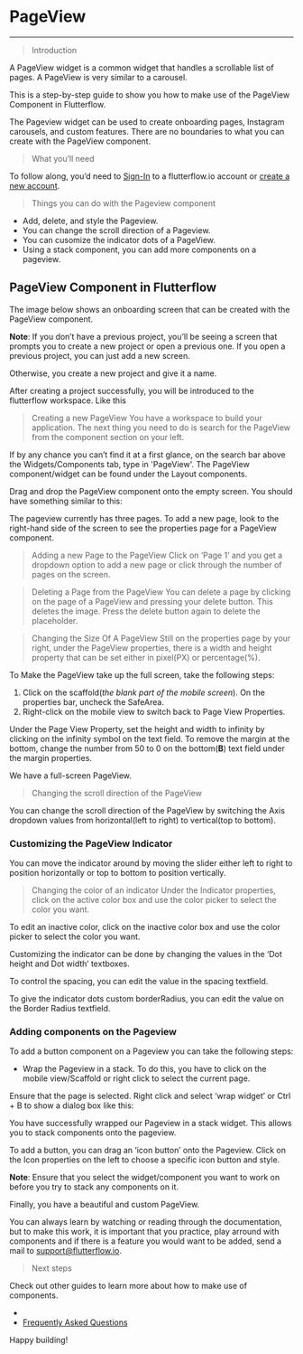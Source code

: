 # PageView
---

> Introduction

A PageView widget is a common widget that handles a scrollable list of pages. A PageView is very similar to a carousel. 

This is a step-by-step guide to show you how to make use of the PageView Component in Flutterflow.

The Pageview widget can be used to create onboarding pages, Instagram carousels, and custom features. There are no boundaries to what you can create with the PageView component.

>What you’ll need

To follow along, you’d need to [Sign-In](https://app.flutterflow.io/) to a flutterflow.io account or [create a new account](https://app.flutterflow.io/create-account).

>Things you can do with the Pageview component

* Add, delete, and style the Pageview.
* You can change the scroll direction of a Pageview.
* You can cusomize the indicator dots of a PageView.
* Using a stack component, you can add more components on a pageview.


## PageView Component in Flutterflow
The image below shows an onboarding screen that can be created with the PageView component.

<!-- Add an image showing a sample onboarding screen using the flutterflow onboarding -->

**Note**: If you don’t have a previous project, you’ll be seeing a screen that prompts you to create a new project or open a previous one. If you open a previous project, you can just add a new screen. 

Otherwise, you create a new project and give it a name.

<!-- Add an image showing a create new screen page-->

After creating a project successfully, you will be introduced to the flutterflow workspace. Like this

<!-- Image of the flutterflow workspace -->

> Creating a new PageView
You have a workspace to build your application. The next thing you need to do is search for the PageView from the component section on your left. 

If by any chance you can’t find it at a first glance, on the search bar above the Widgets/Components tab, type in 'PageView'. The PageView component/widget can be found under the Layout components.

Drag and drop the PageView component onto the empty screen. You should have something similar to this:

<!-- Images of a default pageview -->

The pageview currently has three pages. To add a new page, look to the right-hand side of the screen to see the properties page for a PageView component. 

<!-- screenshot of a Pageview property tab-->


> Adding a new Page to the PageView
Click on ‘Page 1’ and you get a dropdown option to add a new page or click through the number of pages on the screen. 

> Deleting a Page from the PageView
You can delete a page by clicking on the page of a PageView and pressing your delete button. This deletes the image. Press the delete button again to delete the placeholder.

>Changing the Size Of A PageView 
Still on the properties page by your right, under the PageView properties, there is a width and height property that can be set either in pixel(PX) or percentage(%). 

To Make the PageView take up the full screen, take the following steps:
 1. Click on the scaffold(*the blank part of the mobile screen*). On the properties bar, uncheck the SafeArea. 
2. Right-click on the mobile view to switch back to Page View Properties. 

Under the Page View Property, set the height and width to infinity by clicking on the infinity symbol on the text field.
To remove the margin at the bottom, change the number from 50 to 0 on the bottom(**B**) text field under the margin properties.

We have a full-screen PageView.

> Changing the scroll direction of the PageView

You can change the scroll direction of the PageView by switching the Axis dropdown values from horizontal(left to right) to vertical(top to bottom).

### Customizing the PageView Indicator 
You can move the indicator around by moving the slider either left to right to position horizontally or top to bottom to position vertically.

> Changing the color of an indicator
Under the Indicator properties, click on the active color box and use the color picker to select the color you want.

To edit an inactive color, click on the inactive color box and use the color picker to select the color you want. 

Customizing the indicator can be done by changing the values in the ‘Dot height and Dot width’ textboxes. 

To control the spacing, you can edit the value in the spacing textfield.

To give the indicator dots custom borderRadius, you can edit the value on the Border Radius textfield.


### Adding components on the Pageview 

To add a button component on a Pageview you can take the following steps:

* Wrap the Pageview in a stack. To do this, you have to click on the mobile view/Scaffold or right click to select the current page. 

Ensure that the page is selected. Right click and select ‘wrap widget’ or Ctrl + B to show a dialog box like this:

<!-- Image of the options and the dialog box to choose the stack component from -->

You have successfully wrapped our Pageview in a stack widget. This allows you to stack components onto the pageview.

To add a button, you can drag an ‘icon button’ onto the Pageview. Click on the Icon properties on the left to choose a specific icon button and style.

**Note**: Ensure that you select the widget/component you want to work on before you try to stack any components on it.



Finally, you have a beautiful and custom PageView. 

You can always learn by watching or reading through the documentation, but to make this work, it is important that you practice, play arround with components and if there is a feature you would want to be added, send a mail to support@flutterflow.io.

> Next steps

Check out other guides to learn more about how to make use of components.

* <!-- * [Scaffold](link to scaffold guide) -->
* [Frequently Asked Questions](faq/faq.md)

Happy building!

